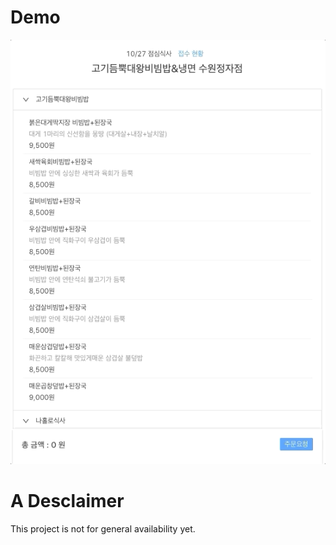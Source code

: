 # Demo

![demo](./screenshot/demo.gif)

# A Desclaimer

This project is not for general availability yet.
